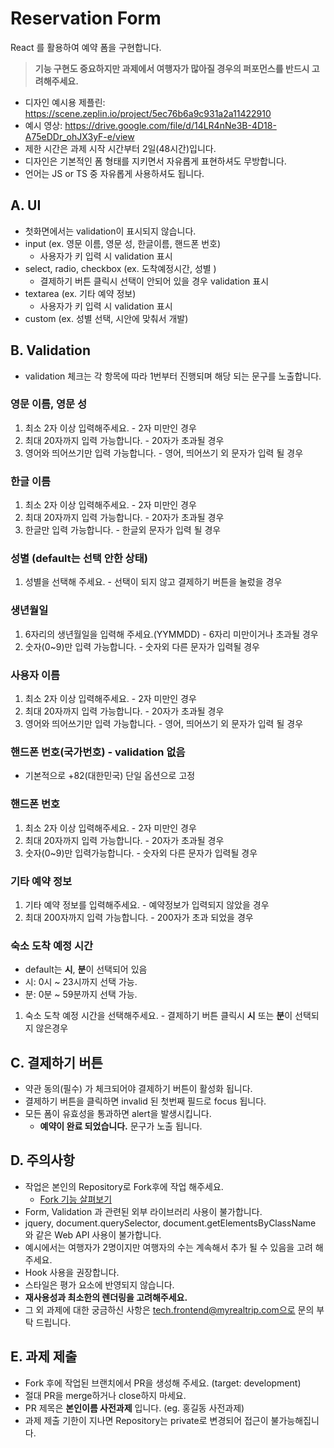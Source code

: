 # Reservation Form
React 를 활용하여 예약 폼을 구현합니다.

> **기능 구현도 중요하지만 과제에서 여행자가 많아질 경우의 퍼포먼스를 반드시 고려해주세요.**

- 디자인 예시용 제플린: https://scene.zeplin.io/project/5ec76b6a9c931a2a11422910
- 예시 영상: https://drive.google.com/file/d/14LR4nNe3B-4D18-A75eDDr_ohJX3yF-e/view
- 제한 시간은 과제 시작 시간부터 2일(48시간)입니다.
- 디자인은 기본적인 폼 형태를 지키면서 자유롭게 표현하셔도 무방합니다.
- 언어는 JS or TS 중 자유롭게 사용하셔도 됩니다.

## A. UI
- 첫화면에서는 validation이 표시되지 않습니다.
- input (ex. 영문 이름, 영문 성, 한글이름, 핸드폰 번호)
  - 사용자가 키 입력 시 validation 표시
- select, radio, checkbox (ex. 도착예정시간, 성별 )
  - 결제하기 버튼 클릭시 선택이 안되어 있을 경우 validation 표시
- textarea (ex. 기타 예약 정보)
  - 사용자가 키 입력 시 validation 표시
- custom (ex. 성별 선택, 시안에 맞춰서 개발)

## B. Validation
- validation 체크는 각 항목에 따라 1번부터 진행되며 해당 되는 문구를 노출합니다.
### 영문 이름, 영문 성
1. 최소 2자 이상 입력해주세요. - 2자 미만인 경우
2. 최대 20자까지 입력 가능합니다. - 20자가 초과될 경우
3. 영어와 띄어쓰기만 입력 가능합니다. - 영어, 띄어쓰기 외 문자가 입력 될 경우
### 한글 이름
1. 최소 2자 이상 입력해주세요. - 2자 미만인 경우
2. 최대 20자까지 입력 가능합니다. - 20자가 초과될 경우
3. 한글만 입력 가능합니다. - 한글외 문자가 입력 될 경우
### 성별 (default는 선택 안한 상태)
1. 성별을 선택해 주세요. - 선택이 되지 않고 결제하기 버튼을 눌렀을 경우
### 생년월일
1. 6자리의 생년월일을 입력해 주세요.(YYMMDD) - 6자리 미만이거나 초과될 경우
2. 숫자(0~9)만 입력 가능합니다. - 숫자외 다른 문자가 입력될 경우
### 사용자 이름
1. 최소 2자 이상 입력해주세요. - 2자 미만인 경우
2. 최대 20자까지 입력 가능합니다. - 20자가 초과될 경우
3. 영어와 띄어쓰기만 입력 가능합니다. - 영어, 띄어쓰기 외 문자가 입력 될 경우
### 핸드폰 번호(국가번호) - validation 없음
- 기본적으로 +82(대한민국) 단일 옵션으로 고정
### 핸드폰 번호
1. 최소 2자 이상 입력해주세요. - 2자 미만인 경우
2. 최대 20자까지 입력 가능합니다. - 20자가 초과될 경우
3. 숫자(0~9)만 입력가능합니다. - 숫자외 다른 문자가 입력될 경우
### 기타 예약 정보
1. 기타 예약 정보를 입력해주세요. - 예약정보가 입력되지 않았을 경우
2. 최대 200자까지 입력 가능합니다. - 200자가 초과 되었을 경우
### 숙소 도착 예정 시간
- default는 **시**, **분**이 선택되어 있음
- 시: 0시 ~ 23시까지 선택 가능.
- 분: 0분 ~ 59분까지 선택 가능.
1. 숙소 도착 예정 시간을 선택해주세요. - 결제하기 버튼 클릭시 **시** 또는 **분**이 선택되지 않은경우

## C. 결제하기 버튼
- 약관 동의(필수) 가 체크되어야 결제하기 버튼이 활성화 됩니다.
- 결제하기 버튼을 클릭하면 invalid 된 첫번째 필드로 focus 됩니다.
- 모든 폼이 유효성을 통과하면 alert을 발생시킵니다.
  - **예약이 완료 되었습니다.** 문구가 노출 됩니다.

## D. 주의사항
- 작업은 본인의 Repository로 Fork후에 작업 해주세요.
  - [Fork 기능 살펴보기](https://docs.github.com/en/free-pro-team@latest/github/getting-started-with-github/fork-a-repo)
- Form, Validation 과 관련된 외부 라이브러리 사용이 불가합니다. 
- jquery, document.querySelector, document.getElementsByClassName 와 같은 Web API 사용이 불가합니다.
- 예시에서는 여행자가 2명이지만 여행자의 수는 계속해서 추가 될 수 있음을 고려 해 주세요.
- Hook 사용을 권장합니다.
- 스타일은 평가 요소에 반영되지 않습니다.
- **재사용성과 최소한의 렌더링을 고려해주세요.**
- 그 외 과제에 대한 궁금하신 사항은 tech.frontend@myrealtrip.com으로 문의 부탁 드립니다.

## E. 과제 제출
- Fork 후에 작업된 브랜치에서 PR을 생성해 주세요. (target: development)
- 절대 PR을 merge하거나 close하지 마세요.
- PR 제목은 **본인이름 사전과제** 입니다. (eg. 홍길동 사전과제)
- 과제 제출 기한이 지나면 Repository는 private로 변경되어 접근이 불가능해집니다.
